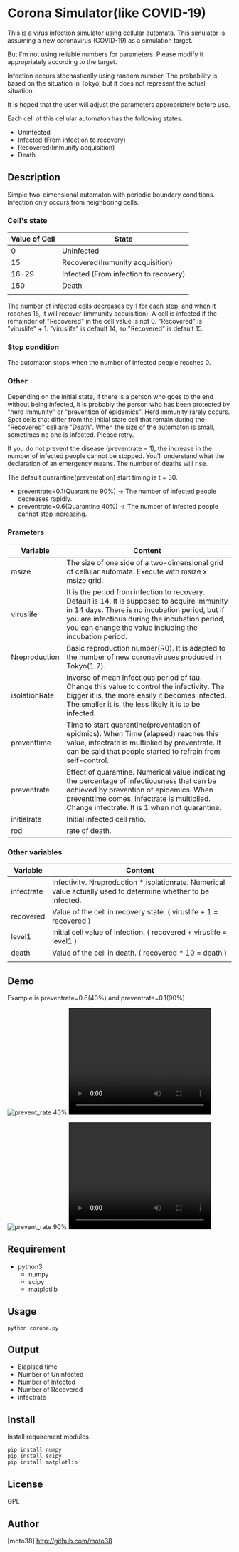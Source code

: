 Corona Simulator(like COVID-19)
====
This is a virus infection simulator using cellular automata.
This simulator is assuming a new coronavirus (COVID-19) as a simulation target.

But I'm not using reliable numbers for parameters.
Please modify it appropriately according to the target.


Infection occurs stochastically using random number.
The probability is based on the situation in Tokyo, but it does not represent the actual situation.

It is hoped that the user will adjust the parameters appropriately before use.


Each cell of this cellular automaton has the following states.

- Uninfected
- Infected (From infection to recovery)
- Recovered(Immunity acquisition)
- Death

## Description
Simple two-dimensional automaton with periodic boundary conditions.
Infection only occurs from neighboring cells.

### Cell's state

| Value of Cell | State                                 |
|----------------|---------------------------------------|
| 0              | Uninfected                            |
| 15             | Recovered(Immunity acquisition)       |
| 16-29          | Infected (From infection to recovery) |
| 150            | Death                                 |
|                |                                       |

The number of infected cells decreases by 1 for each step, and when it reaches 15, it will recover (immunity acquisition).
A cell is infected if the remainder of "Recovered" in the cell value is not 0.
"Recovered" is "viruslife" + 1. "viruslife" is default 14, so "Recovered" is default 15.

### Stop condition
The automaton stops when the number of infected people reaches 0.

### Other
Depending on the initial state, if there is a person who goes to the end without being infected, it is probably the person who has been protected by "herd immunity" or "prevention of epidemics".
Herd immunity rarely occurs.
Spot cells that differ from the initial state cell that remain during the "Recovered" cell are "Death".
When the size of the automaton is small, sometimes no one is infected. Please retry.


If you do not prevent the disease (preventrate = 1), the increase in the number of infected people cannot be stopped. 
You'll understand what the declaration of an emergency means.
The number of deaths will rise.

The default quarantine(preventation) start timing is t = 30.
- preventrate=0.1(Quarantine 90%) -> The number of infected people decreases rapidly.
- preventrate=0.6(Quarantine 40%) -> The number of infected people cannot stop increasing.



### Prameters
| Variable      | Content                                                                                                                                                                                                                                                     |
|---------------|-------------------------------------------------------------------------------------------------------------------------------------------------------------------------------------------------------------------------------------------------------------|
| msize         | The size of one side of a two-dimensional grid of cellular automata. Execute with msize x msize grid.                                                                                                                                                       |
| viruslife     | It is the period from infection to recovery. Default is 14. It is supposed to acquire immunity in 14 days. There is no incubation period, but if you are infectious during the incubation period, you can change the value including the incubation period. |
| Nreproduction | Basic reproduction number(R0). It is adapted to the number of new coronaviruses produced in Tokyo(1.7).                                                                                                                                                     |
| isolationRate | inverse of mean infectious period of tau. Change this value to control the infectivity. The bigger it is, the more easily it becomes infected. The smaller it is, the less likely it is to be infected.                                                    |
| preventtime   | Time to start quarantine(preventation of epidmics). When Time (elapsed) reaches this value, infectrate is multiplied by preventrate. It can be said that people started to refrain from self-control.                                                      |
| preventrate   | Effect of quarantine. Numerical value indicating the percentage of infectiousness that can be achieved by prevention of epidemics. When preventtime comes, infectrate is multiplied. Change infectrate. It is 1 when not quarantine.                        |
| initialrate   | Initial infected cell ratio.                                                                                                                                                                                                                                |
| rod           | rate of death.                                                                                                                                                                                                                                              |


### Other variables
| Variable   | Content                                                                                                        |
|------------|----------------------------------------------------------------------------------------------------------------|
| infectrate | Infectivity. Nreproduction * isolationrate. Numerical value actually used to determine whether to be infected. |
| recovered  | Value of the cell in recovery state. ( viruslife + 1 = recovered )                                             |
| level1     | Initial cell value of infection. ( recovered + viruslife = level1 )                                            |
| death      | Value of the cell in death.     ( recovered * 10 = death )                                                     |
|            |                                                                                                                |



## Demo
Example is preventrate=0.6(40%) and preventrate=0.1(90%)

![prevent_rate 40%](https://github.com/moto38/corona/raw/master/Figure_1_prevent_rate4.png)
<video width="320" height="240" controls>
  <source src="prevent_rate4.mp4" type="video/mp4">
</video>

![prevent_rate 90%](https://github.com/moto38/corona/raw/master/Figure_1_prevent_rate9.png)
<video width="320" height="240" controls>
  <source src="prevent_rate9.mp4" type="video/mp4">
</video>


## Requirement
- python3
  - numpy
  - scipy
  - matplotlib

## Usage

```
python corona.py
```

## Output 
- Elaplsed time
- Number of Uninfected
- Number of Infected
- Number of Recovered
- infectrate


## Install

Install requirement modules.

```
pip install numpy
pip install scipy
pip install matplotlib
```


## License

GPL


## Author

[moto38] http://github.com/moto38
